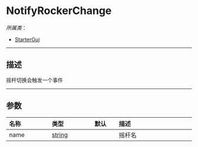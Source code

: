 # NotifyRockerChange

*所属类*：
* [StarterGui](/Api/Classes/Other/StarterGui.md)
------------------------------------------------------------------------------------------
## 描述

摇杆切换会触发一个事件

------------------------------------------------------------------------------------------
## 参数

|<div style="width:100px">名称</div>|<div style="width:100px">类型</div>|<div style="width:50px">默认</div>|<div style="width:350px">描述</div>|
|:---|:---|:---|:---|
|name|[string](/Api/DataType/String.md)||摇杆名|
